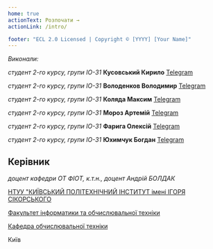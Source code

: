 ```yaml
---
home: true
actionText: Розпочати →
actionLink: /intro/

footer: "ECL 2.0 Licensed | Copyright © [YYYY] [Your Name]"
---
```



*Виконали:*

*студент 2-го курсу, групи ІО-31* **Кусовський Кирило** [Telegram](https://t.me/lolman1357911)

*студент 2-го курсу, групи ІО-31* **Володенков Володимир** [Telegram](https://t.me/LimeMoon228)

*студент 2-го курсу, групи ІО-31* **Коляда Максим** [Telegram](https://t.me/Voockerry)

*студент 2-го курсу, групи ІО-31* **Мороз Артемій** [Telegram](https://t.me/Isaac0v)

*студент 2-го курсу, групи ІО-31* **Фарига Олексій** [Telegram](https://t.me/LLI_a_l_u_N)

*студент 2-го курсу, групи ІО-31* **Юхимчук Богдан** [Telegram](https://t.me/Shyizik)

## Керівник

*доцент кафедри ОТ ФІОТ, к.т.н., доцент Андрій БОЛДАК*

[НТУУ "КИЇВСЬКИЙ ПОЛІТЕХНІЧНИЙ ІНСТИТУТ імені ІГОРЯ СІКОРСЬКОГО](https://kpi.ua/)

[Факультет інформатики та обчислювальної техніки](https://fiot.kpi.ua/)

[Кафедра обчислювальної техніки](https://comsys.kpi.ua/)

Київ